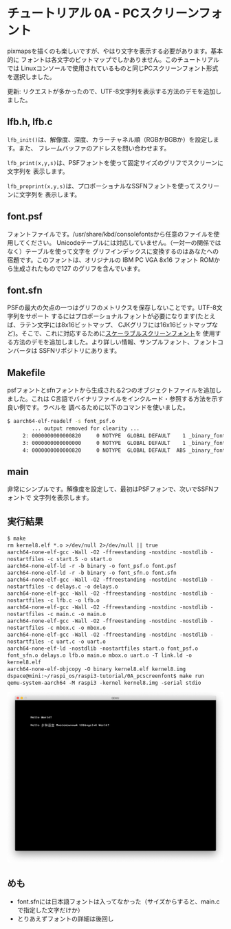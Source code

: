 # チュートリアル 0A - PCスクリーンフォント

pixmapsを描くのも楽しいですが、やはり文字を表示する必要があります。基本的に
フォントは各文字のビットマップでしかありません。このチュートリアルでは
Linuxコンソールで使用されているものと同じPCスクリーンフォント形式を選択しました。

更新: リクエストが多かったので、UTF-8文字列を表示する方法のデモを追加しました。

## lfb.h, lfb.c


`lfb_init()`は、解像度、深度、カラーチャネル順（RGBかBGBか）を設定します。また、
フレームバッファのアドレスを問い合わせます。

`lfb_print(x,y,s)`は、PSFフォントを使って固定サイズのグリフでスクリーンに文字列を
表示します。

`lfb_proprint(x,y,s)`は、プロポーショナルなSSFNフォントを使ってスクリーンに文字列を
表示します。

## font.psf

フォントファイルです。/usr/share/kbd/consolefontsから任意のファイルを使用してください。
Unicodeテーブルには対応していません。（一対一の関係ではなく）テーブルを使って文字を
グリフインデックスに変換するのはあなたへの宿題です。このフォントは、オリジナルの
IBM PC VGA 8x16 フォント ROMから生成されたもので127 のグリフを含んでいます。

## font.sfn

PSFの最大の欠点の一つはグリフのメトリクスを保存しないことです。UTF-8文字列をサポート
するにはプロポーショナルフォントが必要になります(たとえば、ラテン文字には8x16ビットマップ、
CJKグリフには16x16ビットマップなど)。そこで、これに対応するために[スケーラブルスクリーンフォント](https://gitlab.com/bztsrc/scalable-font2)を
使用する方法のデモを追加しました。より詳しい情報、サンプルフォント、フォントコンバータは
SSFNリポジトリにあります。

## Makefile

psfフォントとsfnフォントから生成される2つのオブジェクトファイルを追加しました。これは
C言語でバイナリファイルをインクルード・参照する方法を示す良い例です。ラベルを
調べるために以下のコマンドを使いました。

```sh
$ aarch64-elf-readelf -s font_psf.o
        ... output removed for clearity ...
     2: 0000000000000820     0 NOTYPE  GLOBAL DEFAULT    1 _binary_font_psf_end
     3: 0000000000000000     0 NOTYPE  GLOBAL DEFAULT    1 _binary_font_psf_start
     4: 0000000000000820     0 NOTYPE  GLOBAL DEFAULT  ABS _binary_font_psf_size
```

## main

非常にシンプルです。解像度を設定して、最初はPSFフォンで、次いでSSFNフォントで
文字列を表示します。

## 実行結果

```
$ make
rm kernel8.elf *.o >/dev/null 2>/dev/null || true
aarch64-none-elf-gcc -Wall -O2 -ffreestanding -nostdinc -nostdlib -nostartfiles -c start.S -o start.o
aarch64-none-elf-ld -r -b binary -o font_psf.o font.psf
aarch64-none-elf-ld -r -b binary -o font_sfn.o font.sfn
aarch64-none-elf-gcc -Wall -O2 -ffreestanding -nostdinc -nostdlib -nostartfiles -c delays.c -o delays.o
aarch64-none-elf-gcc -Wall -O2 -ffreestanding -nostdinc -nostdlib -nostartfiles -c lfb.c -o lfb.o
aarch64-none-elf-gcc -Wall -O2 -ffreestanding -nostdinc -nostdlib -nostartfiles -c main.c -o main.o
aarch64-none-elf-gcc -Wall -O2 -ffreestanding -nostdinc -nostdlib -nostartfiles -c mbox.c -o mbox.o
aarch64-none-elf-gcc -Wall -O2 -ffreestanding -nostdinc -nostdlib -nostartfiles -c uart.c -o uart.o
aarch64-none-elf-ld -nostdlib -nostartfiles start.o font_psf.o font_sfn.o delays.o lfb.o main.o mbox.o uart.o -T link.ld -o kernel8.elf
aarch64-none-elf-objcopy -O binary kernel8.elf kernel8.img
dspace@mini:~/raspi_os/raspi3-tutorial/0A_pcscreenfont$ make run
qemu-system-aarch64 -M raspi3 -kernel kernel8.img -serial stdio
```

![実行画面](0a_screen.png)

## めも

- font.sfnには日本語フォントは入ってなかった（サイズからすると、main.cで指定した文字だけか）
- とりあえずフォントの詳細は後回し
